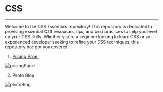 # CSS

---

Welcome to the CSS Essentials repository! This repository is dedicated to providing essential CSS resources, tips, and best practices to help you level up your CSS skills. Whether you're a beginner looking to learn CSS or an experienced developer seeking to refine your CSS techniques, this repository has got you covered.


1. [Pricing Panel](https://github.com/AashishNandakumar/WebDevelopment_CSS/tree/main/Section_11)

![pricingPanel](https://github.com/AashishNandakumar/WebDevelopment_CSS/assets/98106129/100a0306-07c6-4c85-82a1-b5f1ab2381ac)

2. [Photo Blog](https://github.com/AashishNandakumar/WebDevelopment_CSS/tree/main/Section_9/PhotoBlog)

![photoBlog](https://github.com/AashishNandakumar/WebDevelopment_CSS/assets/98106129/370233bc-2794-4e30-ae93-d8adf55e98ee)
